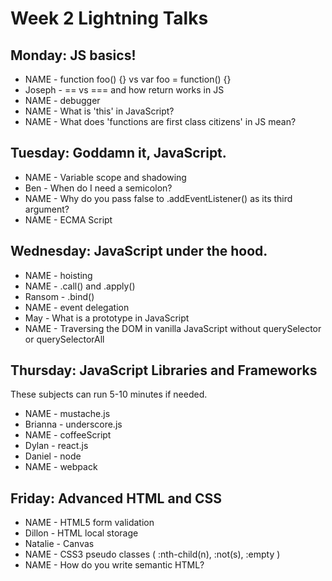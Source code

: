 # Week 2 Lightning Talks

## Monday: JS basics!

- NAME - function foo() {} vs var foo = function() {}
- Joseph - == vs === and how return works in JS
- NAME - debugger
- NAME - What is 'this' in JavaScript?
- NAME - What does 'functions are first class citizens' in JS mean?


## Tuesday: Goddamn it, JavaScript.

- NAME - Variable scope and shadowing
- Ben - When do I need a semicolon?
- NAME - Why do you pass false to .addEventListener() as its third argument?
- NAME - ECMA Script

## Wednesday: JavaScript under the hood.

- NAME - hoisting
- NAME - .call() and .apply()
- Ransom - .bind()
- NAME - event delegation
- May - What is a prototype in JavaScript
- NAME - Traversing the DOM in vanilla JavaScript without querySelector or querySelectorAll

## Thursday: JavaScript Libraries and Frameworks

These subjects can run 5-10 minutes if needed.

- NAME - mustache.js
- Brianna - underscore.js
- NAME - coffeeScript
- Dylan - react.js
- Daniel - node
- NAME - webpack

## Friday: Advanced HTML and CSS

- NAME - HTML5 form validation
- Dillon - HTML local storage
- Natalie - Canvas
- NAME - CSS3 pseudo classes ( :nth-child(n), :not(s), :empty )
- NAME - How do you write semantic HTML?

